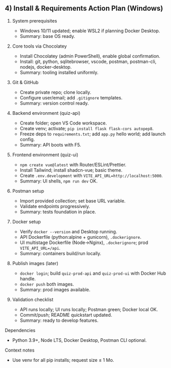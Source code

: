 ## 4) Install & Requirements Action Plan (Windows)

1. System prerequisites
   - Windows 10/11 updated; enable WSL2 if planning Docker Desktop.
   - Summary: base OS ready.

2. Core tools via Chocolatey
   - Install Chocolatey (admin PowerShell), enable global confirmation.
   - Install: git, python, sqlitebrowser, vscode, postman, postman-cli, nodejs, docker-desktop.
   - Summary: tooling installed uniformly.

3. Git & GitHub
   - Create private repo; clone locally.
   - Configure user/email; add `.gitignore` templates.
   - Summary: version control ready.

4. Backend environment (quiz-api)
   - Create folder; open VS Code workspace.
   - Create venv; activate; `pip install flask flask-cors autopep8`.
   - Freeze deps to `requirements.txt`; add `app.py` hello world; add launch config.
   - Summary: API boots with F5.

5. Frontend environment (quiz-ui)
   - `npm create vue@latest` with Router/ESLint/Prettier.
   - Install Tailwind; install shadcn-vue; basic theme.
   - Create `.env.development` with `VITE_API_URL=http://localhost:5000`.
   - Summary: UI shells, `npm run dev` OK.

6. Postman setup
   - Import provided collection; set base URL variable.
   - Validate endpoints progressively.
   - Summary: tests foundation in place.

7. Docker setup
   - Verify `docker --version` and Desktop running.
   - API Dockerfile (python:alpine + gunicorn), `.dockerignore`.
   - UI multistage Dockerfile (Node→Nginx), `.dockerignore`; prod `VITE_API_URL=/api`.
   - Summary: containers build/run locally.

8. Publish images (later)
   - `docker login`; build `quiz-prod-api` and `quiz-prod-ui` with Docker Hub handle.
   - `docker push` both images.
   - Summary: prod images available.

9. Validation checklist
   - API runs locally; UI runs locally; Postman green; Docker local OK.
   - Commit/push; README quickstart updated.
   - Summary: ready to develop features.

Dependencies
- Python 3.9+, Node LTS, Docker Desktop, Postman CLI optional.

Context notes
- Use venv for all pip installs; request size ≤ 1 Mo.


